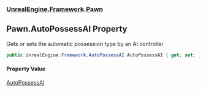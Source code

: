 ### [UnrealEngine.Framework](UnrealEngine_Framework.md 'UnrealEngine.Framework').[Pawn](Pawn.md 'UnrealEngine.Framework.Pawn')
## Pawn.AutoPossessAI Property
Gets or sets the automatic possession type by an AI controller  
```csharp
public UnrealEngine.Framework.AutoPossessAI AutoPossessAI { get; set; }
```
#### Property Value
[AutoPossessAI](AutoPossessAI.md 'UnrealEngine.Framework.AutoPossessAI')
